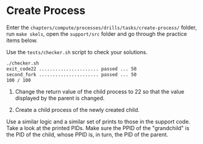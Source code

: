 # Create Process

Enter the `chapters/compute/processes/drills/tasks/create-process/` folder, run `make skels`, open the `support/src` folder and go through the practice items below.

Use the `tests/checker.sh` script to check your solutions.

```bash
./checker.sh
exit_code22 ...................... passed ... 50
second_fork ...................... passed ... 50
100 / 100
```

1. Change the return value of the child process to 22 so that the value displayed by the parent is changed.

1. Create a child process of the newly created child.

Use a similar logic and a similar set of prints to those in the support code.
Take a look at the printed PIDs.
Make sure the PPID of the "grandchild" is the PID of the child, whose PPID is, in turn, the PID of the parent.
